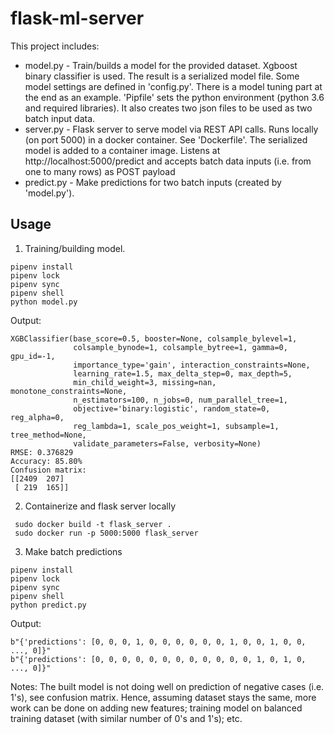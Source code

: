 # flask-ml-server
This project includes:
* model.py - Train/builds a model for the provided dataset. 
Xgboost binary classifier is used. The result is a serialized model file. Some model settings are defined in 'config.py'. 
There is a model tuning part at the end as an example. 'Pipfile' sets the python environment (python 3.6 and required libraries).
It also creates two json files to be used as two batch input data.
* server.py - Flask server to serve model via REST API calls. Runs locally (on port 5000) in a docker container. 
See 'Dockerfile'. The serialized model is added to a container image. 
Listens at http://localhost:5000/predict and accepts batch data inputs (i.e. from one to many rows) as POST payload
* predict.py - Make predictions for two batch inputs (created by 'model.py').

## Usage
1. Training/building model.
```
pipenv install
pipenv lock
pipenv sync
pipenv shell
python model.py
```
Output:
```
XGBClassifier(base_score=0.5, booster=None, colsample_bylevel=1,
              colsample_bynode=1, colsample_bytree=1, gamma=0, gpu_id=-1,
              importance_type='gain', interaction_constraints=None,
              learning_rate=1.5, max_delta_step=0, max_depth=5,
              min_child_weight=3, missing=nan, monotone_constraints=None,
              n_estimators=100, n_jobs=0, num_parallel_tree=1,
              objective='binary:logistic', random_state=0, reg_alpha=0,
              reg_lambda=1, scale_pos_weight=1, subsample=1, tree_method=None,
              validate_parameters=False, verbosity=None)
RMSE: 0.376829
Accuracy: 85.80%
Confusion matrix:
[[2409  207]
 [ 219  165]]
```

2. Containerize and flask server locally
```
 sudo docker build -t flask_server .
 sudo docker run -p 5000:5000 flask_server
```
3. Make batch predictions
```
pipenv install
pipenv lock
pipenv sync
pipenv shell
python predict.py
```
Output:
```
b"{'predictions': [0, 0, 0, 1, 0, 0, 0, 0, 0, 0, 1, 0, 0, 1, 0, 0, ..., 0]}"
b"{'predictions': [0, 0, 0, 0, 0, 0, 0, 0, 0, 0, 0, 0, 1, 0, 1, 0, ..., 0]}"
```

Notes:
The built model is not doing well on prediction of negative cases (i.e. 1's), see confusion matrix. Hence, assuming dataset stays the same, more work can be done on adding new features; training model on balanced training dataset (with similar number of 0's and 1's); etc.
